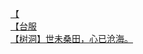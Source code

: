 [【](http://tieba.baidu.com/p/4423891367?see_lz=1&pn=)   
[【台服](http://tieba.baidu.com/p/4424111642?see_lz=1&pn=)   
[【树洞】世未桑田，心已沧海。](http://tieba.baidu.com/p/4422371405?see_lz=1&pn=)   
